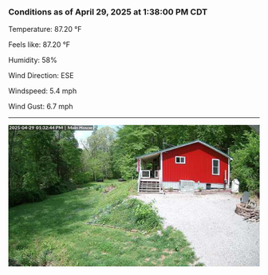 ### Conditions as of April 29, 2025 at 1:38:00 PM CDT 

Temperature: 87.20 &deg;F

Feels like: 87.20 &deg;F

Humidity: 58%

Wind Direction: ESE

Windspeed: 5.4 mph

Wind Gust: 6.7 mph

---

<img src="./images/latest.jpeg"/>

